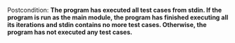 Postcondition: **The program has executed all test cases from stdin. If the program is run as the main module, the program has finished executing all its iterations and stdin contains no more test cases. Otherwise, the program has not executed any test cases.**